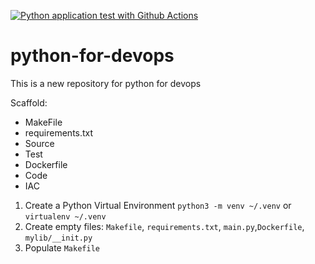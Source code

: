 [![Python application test with Github Actions](https://github.com/azamora2/python-for-devops/actions/workflows/devops.yml/badge.svg)](https://github.com/azamora2/python-for-devops/actions/workflows/devops.yml)

# python-for-devops

This is a new repository for python for devops

Scaffold:
- MakeFile
- requirements.txt
- Source
- Test
- Dockerfile
- Code
- IAC

1. Create a Python Virtual Environment `python3 -m venv ~/.venv` or `virtualenv ~/.venv`
2. Create empty files: `Makefile`, `requirements.txt`, `main.py`,`Dockerfile`, `mylib/__init.py`
3. Populate `Makefile`
